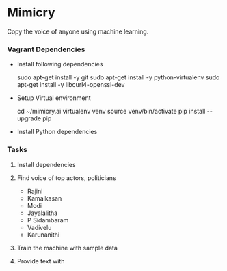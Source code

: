 # Mimicry

Copy the voice of anyone using machine learning.


### Vagrant Dependencies

* Install following dependencies

    sudo apt-get install -y git
    sudo apt-get install -y python-virtualenv
    sudo apt-get install -y libcurl4-openssl-dev


* Setup Virtual environment

    cd ~/mimicry.ai
    virtualenv venv
    source venv/bin/activate
    pip install --upgrade pip

* Install Python dependencies



### Tasks

1. Install dependencies
2. Find voice of top actors, politicians

    * Rajini
    * Kamalkasan
    * Modi
    * Jayalalitha
    * P Sidambaram
    * Vadivelu
    * Karunanithi

3. Train the machine with sample data

4. Provide text with